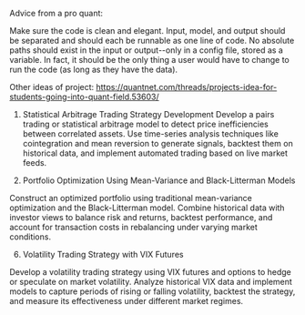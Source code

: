 Advice from a pro quant:

Make sure the code is clean and elegant. Input, model, and output should be separated and should each be runnable as one line of code. 
No absolute paths should exist in the input or output--only in a config file, stored as a variable.
In fact, it should be the only thing a user would have to change to run the code (as long as they have the data).



Other ideas of project:
https://quantnet.com/threads/projects-idea-for-students-going-into-quant-field.53603/

1. Statistical Arbitrage Trading Strategy Development
Develop a pairs trading or statistical arbitrage model to detect price inefficiencies between correlated assets. Use time-series analysis techniques like cointegration and mean reversion to generate signals, backtest them on historical data, and implement automated trading based on live market feeds.

4. Portfolio Optimization Using Mean-Variance and Black-Litterman Models

Construct an optimized portfolio using traditional mean-variance optimization and the Black-Litterman model. Combine historical data with investor views to balance risk and returns, backtest performance, and account for transaction costs in rebalancing under varying market conditions.

6. Volatility Trading Strategy with VIX Futures

Develop a volatility trading strategy using VIX futures and options to hedge or speculate on market volatility. Analyze historical VIX data and implement models to capture periods of rising or falling volatility, backtest the strategy, and measure its effectiveness under different market regimes.

